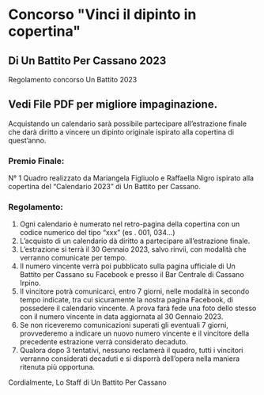 # Concorso "Vinci il dipinto in copertina"
## Di Un Battito Per Cassano 2023

Regolamento concorso Un Battito 2023

## Vedi File PDF per migliore impaginazione.

Acquistando un calendario sarà possibile partecipare all’estrazione finale che darà diritto a vincere un dipinto originale ispirato alla copertina di quest’anno.

### Premio Finale:
N° 1 Quadro realizzato da Mariangela Figliuolo e Raffaella Nigro ispirato alla copertina del “Calendario 2023” di Un Battito per Cassano. 

### Regolamento:
1. Ogni calendario è numerato nel retro-pagina della copertina con un codice numerico del tipo “xxx” (es . 001, 034…)
2. L’acquisto di un calendario dà diritto a partecipare all’estrazione finale. 
3. L’estrazione si terrà il 30 Gennaio 2023, salvo rinvii, con modalità che verranno comunicate per tempo.
4. Il numero vincente verrà poi pubblicato sulla pagina ufficiale di Un Battito per Cassano su Facebook e presso il Bar Centrale di Cassano Irpino.
5. Il vincitore potrà comunicarci, entro 7 giorni, nelle modalità in secondo tempo indicate, tra cui sicuramente la nostra pagina Facebook, di possedere il calendario vincente. A prova farà fede una foto dello stesso con il numero vincente in data aggiornata al 30 Gennaio 2023.
6. Se non riceveremo comunicazioni superati gli eventuali 7 giorni, provvederemo a indicare un nuovo numero vincente e il vincitore della precedente estrazione verrà considerato decaduto.
7. Qualora dopo 3 tentativi, nessuno reclamerà il quadro, tutti i vincitori verranno considerati decaduti e si disporrà dell’opera nella maniera ritenuta più opportuna.

Cordialmente, 
Lo Staff di Un Battito Per Cassano
